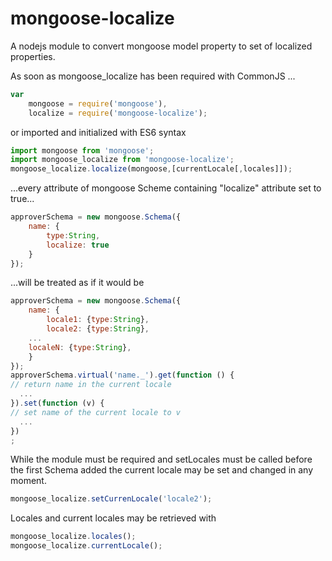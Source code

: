 mongoose-localize
=================

A nodejs module to convert mongoose model property to set of localized properties.

As soon as mongoose_localize has been required with CommonJS ...

```javascript
var
	mongoose = require('mongoose'),
	localize = require('mongoose-localize');
```

or imported and initialized with ES6 syntax
```javascript
import mongoose from 'mongoose';
import mongoose_localize from 'mongoose-localize';
mongoose_localize.localize(mongoose,[currentLocale[,locales]]);
```

...every attribute of mongoose Scheme containing  "localize" attribute set to true...

```javascript
approverSchema = new mongoose.Schema({
	name: {
		type:String,
		localize: true
	}
});
```

...will be treated as if it would be 
```javascript
approverSchema = new mongoose.Schema({
	name: {
		locale1: {type:String},
		locale2: {type:String},
    ...
    localeN: {type:String},
	}
});
approverSchema.virtual('name._').get(function () {
// return name in the current locale
  ...
}).set(function (v) {
// set name of the current locale to v
  ...
})
;
```

While the module must be required and setLocales must be called before the first Schema added the current locale may be set and changed in any moment. 

```javascript
mongoose_localize.setCurrenLocale('locale2');
```

Locales and current locales may be retrieved with 

```javascript
mongoose_localize.locales();
mongoose_localize.currentLocale();
```


